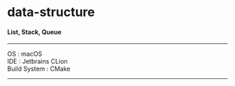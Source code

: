 # data-structure
#### List, Stack, Queue
<hr>

OS : macOS
<br>
IDE : Jetbrains CLion
<br>
Build System : CMake
<br>
<hr>

